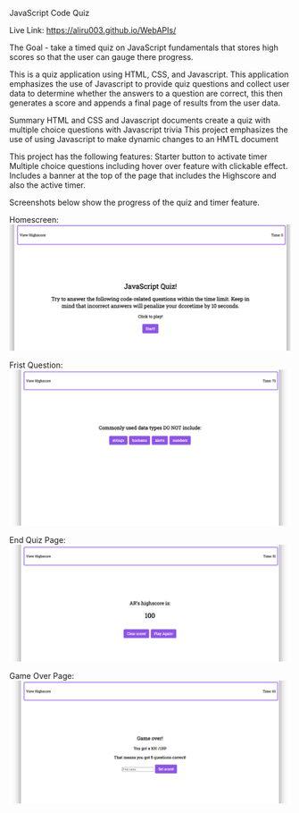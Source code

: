 JavaScript Code Quiz

Live Link: https://aliru003.github.io/WebAPIs/

The Goal - take a timed quiz on JavaScript fundamentals that stores high scores
so that the user can gauge there progress.

This is a quiz application using HTML, CSS, and Javascript. This application emphasizes the use of Javascript to provide quiz questions and collect user data to determine whether the answers to a question are correct, this then generates a score and appends a final page of results from the user data.

Summary
HTML and CSS and Javascript documents create a quiz with multiple choice questions with Javascript trivia
This project emphasizes the use of using Javascript to make dynamic changes to an HMTL document

This project has the following features:
Starter button to activate timer
Multiple choice questions including hover over feature with clickable effect. 
Includes a banner at the top of the page that includes the Highscore and also the active timer. 

Screenshots below show the progress of the quiz and timer feature. 

Homescreen:
![WebAPIs](./assets/images/Intro.png)

Frist Question:
![WebAPIs](./assets/images/Question.png)

End Quiz Page:
![WebAPIs](./assets/images/HighScore.png)

Game Over Page:
![WebAPIs](./assets/images/GameOver.png)